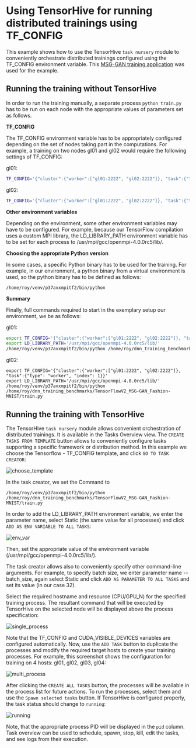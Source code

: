# Using TensorHive for running distributed trainings using TF_CONFIG

This example shows how to use the TensorHive `task nursery` module to
conveniently orchestrate distributed trainings configured using
the TF_CONFIG environment variable. This
[MSG-GAN training application](https://github.com/roscisz/dnn_training_benchmarks/tree/master/TensorFlowV2_MSG-GAN_Fashion-MNIST)
was used for the example.

## Running the training without TensorHive

In order to run the training manually, a separate process `python train.py`
has to be run on each node with the appropriate values of parameters set as follows.

**TF_CONFIG**

The TF_CONFIG environment variable has to be appropriately configured depending
on the set of nodes taking part in the computations.
For example, a training on two nodes gl01 and gl02 would require the following
settings of TF_CONFIG:

gl01:
```bash
TF_CONFIG='{"cluster":{"worker":["gl01:2222", "gl02:2222"]}, "task":{"type": "worker", "index": 0}}'
```

gl02:
```bash
TF_CONFIG='{"cluster":{"worker":["gl01:2222", "gl02:2222"]}, "task":{"type": "worker", "index": 1}}'
```

**Other environment variables**

Depending on the environment, some other environment variables may have to be configured.
For example, because our TensorFlow compilation uses a custom MPI library, the LD_LIBRARY_PATH environment
variable has to be set for each process to /usr/mpi/gcc/openmpi-4.0.0rc5/lib/.

**Choosing the appropriate Python version**

In some cases, a specific Python binary has to be used for the training.
For example, in our environment, a python binary from a virtual environment
is used, so the python binary has to be defined as follows:

```
/home/roy/venv/p37avxmpitf2/bin/python
```

**Summary**

Finally, full commands required to start in the exemplary setup our environment, we be as follows:

gl01:

```bash
export TF_CONFIG='{"cluster":{"worker":["gl01:2222", "gl02:2222"]}, "task":{"type": "worker", "index": 0}}'
export LD_LIBRARY_PATH='/usr/mpi/gcc/openmpi-4.0.0rc5/lib/'
/home/roy/venv/p37avxmpitf2/bin/python /home/roy/dnn_training_benchmarks/TensorFlowV2_MSG-GAN_Fashion-MNIST/train.py
```

gl02:

```
export TF_CONFIG='{"cluster":{"worker":["gl01:2222", "gl02:2222"]}, "task":{"type": "worker", "index": 1}}'
export LD_LIBRARY_PATH='/usr/mpi/gcc/openmpi-4.0.0rc5/lib/'
/home/roy/venv/p37avxmpitf2/bin/python /home/roy/dnn_training_benchmarks/TensorFlowV2_MSG-GAN_Fashion-MNIST/train.py
```


## Running the training with TensorHive

The TensorHive `task nursery` module allows convenient orchestration of distributed trainings.
It is available in the Tasks Overview view. The `CREATE TASKS FROM TEMPLATE` button allows to
conveniently configure tasks supporting a specific framework or distribution method. In this
example we choose the Tensorflow - TF_CONFIG template, and click `GO TO TASK CREATOR`:

![choose_template](https://github.com/roscisz/TensorHive/tree/master/examples/TF_CONFIG/img/choose_template.png)

In the task creator, we set the Command to
```
/home/roy/venv/p37avxmpitf2/bin/python /home/roy/dnn_training_benchmarks/TensorFlowV2_MSG-GAN_Fashion-MNIST/train.py
```

In order to add the LD_LIBRARY_PATH environment variable, we enter the parameter name,
select Static (the same value for all processes) and click `ADD AS ENV VARIABLE TO ALL TASKS`:

![env_var](https://github.com/roscisz/TensorHive/tree/master/examples/TF_CONFIG/img/env_var.png)

Then, set the appropriate value of the environment variable (/usr/mpi/gcc/openmpi-4.0.0rc5/lib/).

The task creator allows also to conveniently specify other command-line arguments. For example,
to specify batch size, we enter parameter name --batch_size, again select Static and click
`ADD AS PARAMETER TO ALL TASKS` and set its value (in our case 32).

Select the required hostname and resource (CPU/GPU_N) for the specified training process. The resultant
command that will be executed by TensorHive on the selected node will be displayed above the process specification:

![single_process](https://github.com/roscisz/TensorHive/tree/master/examples/TF_CONFIG/img/single_process.png)

Note that the TF_CONFIG and CUDA_VISIBLE_DEVICES variables are configured automatically. Now, use
the `ADD TASK` button to duplicate the processes and modify the required target hosts to create
your training processes. For example, this screenshot shows the configuration for training on 4
hosts: gl01, gl02, gl03, gl04:

![multi_process](https://github.com/roscisz/TensorHive/tree/master/examples/TF_CONFIG/img/multi_process.png)

After clicking the `CREATE ALL TASKS` button, the processes will be available in the process list for future actions.
To run the processes, select them and use the `Spawn selected tasks` button. If TensorHive is configured properly,
the task status should change to `running`:

![running](https://github.com/roscisz/TensorHive/tree/master/examples/TF_CONFIG/img/multi_process.png)

Note, that the appropriate process PID will be displayed in the `pid` column. Task overview can
be used to schedule, spawn, stop, kill, edit the tasks, and see logs from their execution.
